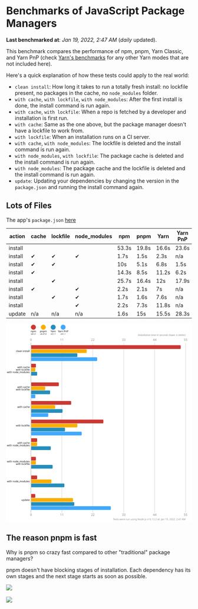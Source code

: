 # Benchmarks of JavaScript Package Managers

**Last benchmarked at**: _Jan 19, 2022, 2:47 AM_ (_daily_ updated).

This benchmark compares the performance of npm, pnpm, Yarn Classic, and Yarn PnP (check [Yarn's benchmarks](https://yarnpkg.com/benchmarks) for any other Yarn modes that are not included here).

Here's a quick explanation of how these tests could apply to the real world:

- `clean install`: How long it takes to run a totally fresh install: no lockfile present, no packages in the cache, no `node_modules` folder.
- `with cache`, `with lockfile`, `with node_modules`: After the first install is done, the install command is run again.
- `with cache`, `with lockfile`: When a repo is fetched by a developer and installation is first run.
- `with cache`: Same as the one above, but the package manager doesn't have a lockfile to work from.
- `with lockfile`: When an installation runs on a CI server.
- `with cache`, `with node_modules`: The lockfile is deleted and the install command is run again.
- `with node_modules`, `with lockfile`: The package cache is deleted and the install command is run again.
- `with node_modules`: The package cache and the lockfile is deleted and the install command is run again.
- `update`: Updating your dependencies by changing the version in the `package.json` and running the install command again.

## Lots of Files

The app's `package.json` [here](https://github.com/pnpm/pnpm.github.io/blob/main/benchmarks/fixtures/alotta-files/package.json)

| action  | cache | lockfile | node_modules| npm | pnpm | Yarn | Yarn PnP |
| ---     | ---   | ---      | ---         | --- | ---  | ---  | ---      |
| install |       |          |             | 53.3s | 19.8s | 16.6s | 23.6s |
| install | ✔     | ✔        | ✔           | 1.7s | 1.5s | 2.3s | n/a |
| install | ✔     | ✔        |             | 10s | 5.1s | 6.8s | 1.5s |
| install | ✔     |          |             | 14.3s | 8.5s | 11.2s | 6.2s |
| install |       | ✔        |             | 25.7s | 16.4s | 12s | 17.9s |
| install | ✔     |          | ✔           | 2.2s | 2.1s | 7s | n/a |
| install |       | ✔        | ✔           | 1.7s | 1.6s | 7.6s | n/a |
| install |       |          | ✔           | 2.2s | 7.3s | 11.8s | n/a |
| update  | n/a | n/a | n/a | 1.6s | 15s | 15.5s | 28.3s |

![Graph of the alotta-files results](../../static/img/benchmarks/alotta-files.svg)

## The reason pnpm is fast

Why is pnpm so crazy fast compared to other "traditional" package managers?

pnpm doesn't have blocking stages of installation. Each dependency has its own stages and the next stage starts as soon as possible.

![](/img/installation-stages-of-other-pms.png)

![](/img/installation-stages-of-pnpm.jpg)